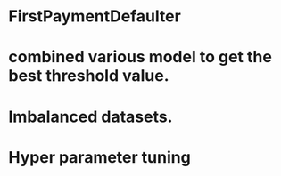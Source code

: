 # FirstPaymentDefaulter
# combined various model to get the best threshold value.
# Imbalanced datasets.
# Hyper parameter tuning
